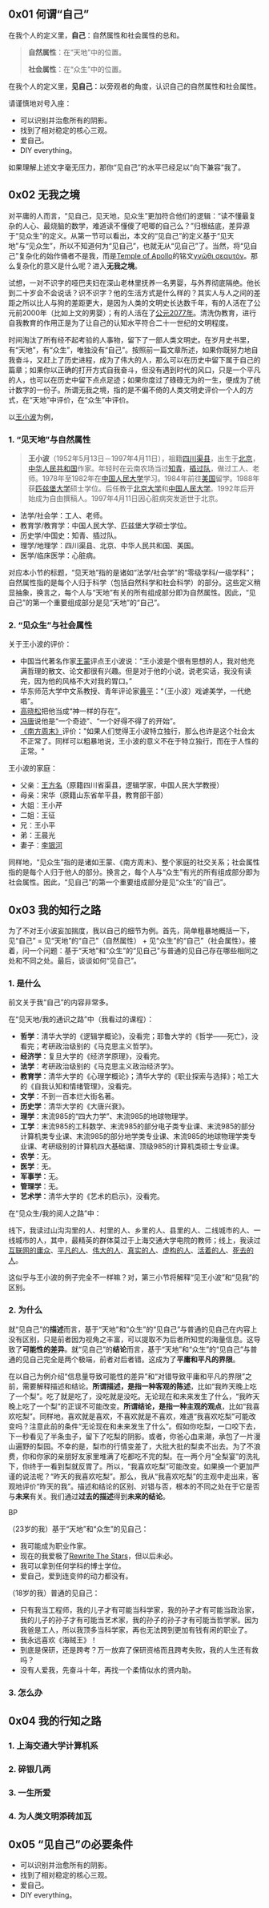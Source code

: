 ## 0x01 何谓“自己”

在我个人的定义里，**自己**：自然属性和社会属性的总和。

> **自然属性**：在“天地”中的位置。
> 
> **社会属性**：在“众生”中的位置。

在我个人的定义里，**见自己**：以旁观者的角度，认识自己的自然属性和社会属性。

请谨慎地对号入座：

- 可以识别并治愈所有的阴影。
- 找到了相对稳定的核心三观。
- 爱自己。
- DIY everything。

如果理解上述文字毫无压力，那你“见自己”的水平已经足以“向下兼容”我了。

## 0x02 无我之境

对平庸的人而言，“见自己，见天地，见众生”更加符合他们的逻辑：“读不懂最复杂的人心、最烧脑的数学，难道读不懂傻了吧唧的自己么？”归根结底，差异源于“见众生”的定义。从第一节可以看出，本文的“见自己”的定义基于“见天地”与“见众生”，所以不知道何为“见自己”，也就无从“见自己”了。当然，将“见自己”复杂化的始作俑者不是我，而是[Temple of Apollo](https://en.wikipedia.org/wiki/Temple_of_Apollo_(Delphi))的铭文[γνῶθι σεαυτόν](https://en.wikipedia.org/wiki/Know_thyself)。那么复杂化的意义是什么呢？进入**无我之境**。

试想，一对不识字的哑巴夫妇在深山老林里抚养一名男婴，与外界彻底隔绝。他长到二十岁会不会说话？识不识字？他的生活方式是什么样的？其实人与人之间的差距之所以比人与狗的差距更大，是因为人类的文明史长达数千年，有的人活在了公元前2000年（比如上文的男婴）；有的人活在了[公元2077年](https://www.cyberpunk.net/)。清洗伪教育，进行自我教育的作用正是为了让自己的认知水平符合二十一世纪的文明程度。

时间淘汰了所有经不起考验的人事物，留下了一部人类文明史。在岁月史书里，有“天地”，有“众生”，唯独没有“自己”。按照前一篇文章所述，如果你既努力地自我奋斗，又赶上了历史进程，成为了伟大的人，那么可以在历史中留下属于自己的篇章；如果你以正确的打开方式自我奋斗，但没有遇到时代的风口，只是一个平凡的人，也可以在历史中留下点点足迹；如果你度过了碌碌无为的一生，便成为了统计数字的一份子。所谓无我之境，指的是不偏不倚的人类文明史评价一个人的方式，在“天地”中评价，在“众生”中评价。

以[王小波](https://zh.wikipedia.org/zh-hans/%E7%8E%8B%E5%B0%8F%E6%B3%A2)为例，

### 1. “见天地”与自然属性

> **王小波**（1952年5月13日－1997年4月11日），祖籍[四川](https://zh.wikipedia.org/zh-hans/%E5%9B%9B%E5%B7%9D%E7%9C%81)[渠县](https://zh.wikipedia.org/zh-hans/%E6%B8%A0%E5%8E%BF)，出生于[北京](https://zh.wikipedia.org/zh-hans/%E5%8C%97%E4%BA%AC%E5%B8%82)，[中华人民共和国](https://zh.wikipedia.org/zh-hans/%E4%B8%AD%E5%8D%8E%E4%BA%BA%E6%B0%91%E5%85%B1%E5%92%8C%E5%9B%BD)作家。年轻时在云南农场当过[知青](https://zh.wikipedia.org/zh-hans/%E7%9F%A5%E8%AF%86%E9%9D%92%E5%B9%B4)，[插过队](https://zh.wikipedia.org/zh-hans/%E4%B8%8A%E5%B1%B1%E4%B8%8B%E4%B9%A1%E8%BF%90%E5%8A%A8)，做过工人、老师。1978年至1982年在[中国人民大学](https://zh.wikipedia.org/zh-hans/%E4%B8%AD%E5%9B%BD%E4%BA%BA%E6%B0%91%E5%A4%A7%E5%AD%A6)学习。1984年前往[美国](https://zh.wikipedia.org/zh-hans/%E7%BE%8E%E5%9B%BD)留学。1988年获[匹兹堡大学](https://zh.wikipedia.org/zh-hans/%E5%8C%B9%E8%8C%B2%E5%A0%A1%E5%A4%A7%E5%AD%B8)硕士学位。后任教于[北京大学](https://zh.wikipedia.org/zh-hans/%E5%8C%97%E4%BA%AC%E5%A4%A7%E5%AD%A6)和[中国人民大学](https://zh.wikipedia.org/zh-hans/%E4%B8%AD%E5%9B%BD%E4%BA%BA%E6%B0%91%E5%A4%A7%E5%AD%A6)。1992年后开始成为自由撰稿人。1997年4月11日因心脏病突发逝世于北京。

- 法学/社会学：工人、老师。
- 教育学/教育学：中国人民大学、匹兹堡大学硕士学位。
- 历史学/中国史：知青、插过队。
- 理学/地理学：四川渠县、北京、中华人民共和国、美国。
- 医学/临床医学：心脏病。

对应本小节的标题，“见天地”指的是诸如“法学/社会学”的“零级学科/一级学科”；自然属性指的是每个人归于科学（包括自然科学和社会科学）的部分。这些定义稍显抽象，换言之，每个人与“天地”有关的所有组成部分即为自然属性。因此，“见自己”的第一个重要组成部分是见“天地”的“自己”。

### 2. “见众生”与社会属性

关于王小波的评价：

- 中国当代著名作家[王蒙](https://zh.wikipedia.org/zh-hans/%E7%8E%8B%E8%92%99_(%E4%BD%9C%E5%AE%B6))评点王小波说：“王小波是个很有思想的人，我对他充满哲理的散文、论文都很有兴趣。但是对于他的小说，说老实话，我没有读完，因为他的风格不大对我的胃口。”
- 华东师范大学中文系教授、青年评论家[黄平](https://zh.wikipedia.org/zh-hans/%E9%BB%84%E5%B9%B3)：“（王小波）戏谑美学，一代绝唱”。
- [高晓松](https://zh.wikipedia.org/zh-hans/%E9%AB%98%E6%99%93%E6%9D%BE)把他当成“神一样的存在”。
- [冯唐](https://zh.wikipedia.org/zh-hans/%E5%86%AF%E5%94%90_(%E4%BD%9C%E5%AE%B6))说他是“一个奇迹”、“一个好得不得了的开始”。
- [《南方周末》](https://zh.wikipedia.org/zh-hans/%E5%8D%97%E6%96%B9%E5%91%A8%E6%9C%AB)评价："如果人们觉得王小波特立独行，那么也许是这个社会太不正常了。同样可以粗暴地说，王小波的意义不在于特立独行，而在于人性的正常。"

王小波的家庭：

- 父亲：[王方名](https://zh.wikipedia.org/zh-hans/%E7%8E%8B%E6%96%B9%E5%90%8D)（原籍四川省渠县，逻辑学家，中国人民大学教授）
- 母亲：宋华（原籍山东省牟平县，教育部干部）
- 大姐：王小芹
- 二姐：王征
- 兄：王小平
- 弟：王晨光
- 妻子：[李银河](https://zh.wikipedia.org/zh-hans/%E6%9D%8E%E9%93%B6%E6%B2%B3)

同样地，“见众生”指的是诸如王蒙、《南方周末》、整个家庭的社交关系；社会属性指的是每个人归于他人的部分。换言之，每个人与“众生”有光的所有组成部分即为社会属性。因此，“见自己”的第一个重要组成部分是见“众生”的“自己”。

## 0x03 我的知行之路

为了不对王小波妄加揣度，我以自己的细节为例。首先，简单粗暴地概括一下，见“自己” = 见“天地”的“自己”（自然属性） + 见“众生”的“自己”（社会属性）。接着，问一个问题：基于“天地”和“众生”的“见自己”与普通的见自己存在哪些相同之处和不同之处。最后，谈谈如何“见自己”。

### 1. 是什么

前文关于我“自己”的内容非常多。

在“见天地/我的通识之路”中（我看过的课程）：

- **哲学**：清华大学的《逻辑学概论》，没看完；耶鲁大学的《哲学——死亡》，没看完；考研政治级别的《马克思主义哲学》。
- **经济学**：复旦大学的《经济学原理》，没看完。
- **法学**：考研政治级别的《马克思主义政治经济学》。
- **教育学**：清华大学的《心理学概论》；清华大学的《职业探索与选择》；哈工大的《自我认知和情绪管理》，没看完。
- **文学**：不到一百本烂大街名著。
- **历史学**：清华大学的《大唐兴衰》。
- **理学**：末流985的“四大力学”、末流985的地球物理学。
- **工学**：末流985的工科数学、末流985的部分电子类专业课、末流985的部分计算机类专业课、末流985的部分地学类专业课、末流985的地球物理学类专业课、考研级别的计算机四大基础课、顶级985的计算机类硕士专业课。
- **农学**：无。
- **医学**：无。
- **军事学**：无。
- **管理学**：无。
- **艺术学**：清华大学的《艺术的启示》，没看完。

在“见众生/我的阅人之路”中：

线下，我读过山沟沟里的人、村里的人、乡里的人、县里的人、二线城市的人、一线城市的人，其中，最精英的群体莫过于上海交通大学电院的教师；线上，我读过[互联网的庸众](http://bboczeng.blogspot.com/2013/02/blog-post.html)、[平凡的人](https://space.bilibili.com/697166795/)、[伟大的人](https://en.wikipedia.org/wiki/Linus_Torvalds)、[真实的人](https://book.douban.com/subject/26787299/)、[虚构的人](https://book.douban.com/subject/34461199/)、[活着的人](https://twitter.com/bboczeng)、[死去的人](https://book.douban.com/subject/26342533/)。

这似乎与王小波的例子完全不一样嘛？对，第三小节将解释“见王小波”和“见我”的区别。

### 2. 为什么

就“见自己”的**描述**而言，基于“天地”和“众生”的“见自己”与普通的见自己在内容上没有区别，只是前者因为视角之丰富，可以提取不为后者所知觉的海量信息。这导致了**可能性的差异**。就“见自己”的**结论**而言，基于“天地”和“众生”的“见自己”与普通的见自己完全是两个极端，前者对后者错。这成为了**平庸和平凡的界限**。

在以自己为例介绍“信息量导致可能性的差异”和“对错导致平庸和平凡的界限”之前，需要解释描述和结论。**所谓描述，是指一种客观的陈述**，比如“我昨天晚上吃了一个梨”。吃了就是吃了，没吃就是没吃。无论现在和未来发生了什么，“我昨天晚上吃了一个梨”的正误不可能改变。**所谓结论，是指一种主观的观点**，比如“我喜欢吃梨”。同样地，喜欢就是喜欢，不喜欢就是不喜欢，难道“我喜欢吃梨”可能改变吗？注意此前的条件“无论现在和未来发生了什么”。假如你吃梨，一口咬下去，下一秒看见了半条虫子，留下了吃梨的阴影。或者，你爸心血来潮，承包了一片漫山遍野的梨园。不幸的是，梨市的行情变差了，大批大批的梨卖不出去。为了不浪费，你和你家的亲朋好友家里堆满了吃都吃不完的梨。在一两个月“全梨宴”的洗礼下，你终于一看到梨就反胃了。所以，“我喜欢吃梨”可能改变。如果换一个更加严谨的说法呢？“昨天的我喜欢吃梨”。那么，我从“我喜欢吃梨”的主观中走出来，客观地评价“昨天的我”。描述和结论的区别、对错与否，根本的不同之处在于它是否与**未来**有关。我们通过**过去的描述**得到**未来的结论**。

BP

（23岁的我）基于“天地”和“众生”的见自己：

- 我可能成为职业作家。
- 现在的我爱极了[Rewrite The Stars](https://www.bilibili.com/video/BV1nW411x7bw)，但以后未必。
- 我可以拿到任何学科的博士学位。
- 爱自己，爱到连变帅的动力都没有。

（18岁的我）普通的见自己：

- 只有我当工程师，我的儿子才有可能当科学家，我的孙子才有可能当政治家，我的儿子的孙子才有可能当艺术家，我的孙子的孙子才有可能当哲学家。因为我爸是工人，所以我顶多当科学家，再也无法跨到更加有钱有闲的职业了。
- 我永远喜欢《海贼王》！
- 到底是保研，还是跨考？万一放弃了保研资格而且跨考失败，我的人生还有救吗？
- 没有人爱我，先奋斗十年，再找一个柔情似水的贤内助。

### 3. 怎么办

## 0x04 我的行知之路

### 1. 上海交通大学计算机系

### 2. 碎银几两

### 3. 一生所爱

### 4. 为人类文明添砖加瓦

## 0x05 “见自己”の必要条件

- 可以识别并治愈所有的阴影。
- 找到了相对稳定的核心三观。
- 爱自己。
- DIY everything。